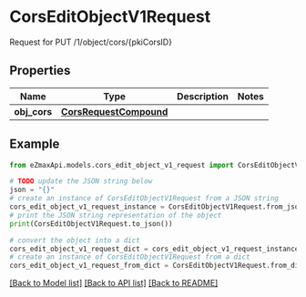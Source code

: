 # CorsEditObjectV1Request

Request for PUT /1/object/cors/{pkiCorsID}

## Properties

Name | Type | Description | Notes
------------ | ------------- | ------------- | -------------
**obj_cors** | [**CorsRequestCompound**](CorsRequestCompound.md) |  | 

## Example

```python
from eZmaxApi.models.cors_edit_object_v1_request import CorsEditObjectV1Request

# TODO update the JSON string below
json = "{}"
# create an instance of CorsEditObjectV1Request from a JSON string
cors_edit_object_v1_request_instance = CorsEditObjectV1Request.from_json(json)
# print the JSON string representation of the object
print(CorsEditObjectV1Request.to_json())

# convert the object into a dict
cors_edit_object_v1_request_dict = cors_edit_object_v1_request_instance.to_dict()
# create an instance of CorsEditObjectV1Request from a dict
cors_edit_object_v1_request_from_dict = CorsEditObjectV1Request.from_dict(cors_edit_object_v1_request_dict)
```
[[Back to Model list]](../README.md#documentation-for-models) [[Back to API list]](../README.md#documentation-for-api-endpoints) [[Back to README]](../README.md)


